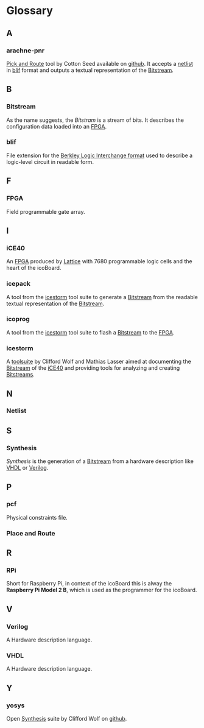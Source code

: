 # Glossary

## A
### arachne-pnr
[Pick and Route](#Pick_and_Route) tool by Cotton Seed available on [github](https://github.com/cseed/arachne-pnr). It accepts a [netlist](#Netlist) in [blif](#blif) format and outputs a textual representation of the [Bitstream](#Bitstream).

## B

### Bitstream
As the name suggests, the *Bitstram* is a stream of bits. It describes the configuration data loaded into an [FPGA](#FPGA).

### blif
File extension for the [Berkley Logic Interchange format](https://www.ece.cmu.edu/~ee760/760docs/blif.pdf) used to describe a logic-level circuit in readable form.

## F

### FPGA
Field programmable gate array.

## I

### iCE40
An [FPGA](#FPGA) produced by [Lattice](http://www.latticesemi.com/Products/FPGAandCPLD/iCE40.aspx) with 7680 programmable logic cells and the heart of the icoBoard.

### icepack
A tool from the [icestorm](#icestorm) tool suite to generate a [Bitstream](#Bitstram) from the readable textual representation of the [Bitstream](#Bitstram).

### icoprog
A tool from the [icestorm](#icestorm) tool suite to flash a [Bitstream](#Bitstram) to the [FPGA](#FPGA).

### icestorm
A [toolsuite](http://www.clifford.at/icestorm/) by Clifford Wolf and Mathias Lasser aimed at documenting the [Bitstream](#Bitstram) of the [iCE40](#iCE40) and providing tools for analyzing and creating [Bitstreams](#Bitstram).

## N

### Netlist

## S

### Synthesis
*Synthesis* is the generation of a [Bitstream](#Bitstream) from a hardware description like [VHDL](#VHDL) or [Verilog](#Verilog).

## P

### pcf
Physical constraints file.

### Place and Route

## R

### RPi
Short for Raspberry Pi, in context of the icoBoard this is alway the **Raspberry Pi Model 2 B**, which is used as the programmer for the icoBoard.

## V

### Verilog
A Hardware description language.

### VHDL
A Hardware description language.

## Y

### yosys
Open [Synthesis](#Synthesis) suite by Clifford Wolf on [github](https://github.com/cliffordwolf/yosys).
